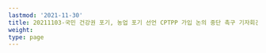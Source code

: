 ```yaml
---
lastmod: '2021-11-30'
title: 20211103-국민 건강권 포기, 농업 포기 선언 CPTPP 가입 논의 중단 촉구 기자회견
weight: 
type: page
---
```

